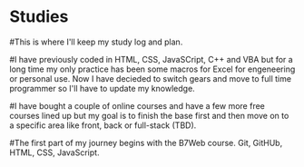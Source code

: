 # Studies
#This is where I'll keep my study log and plan.

#I have previously coded in HTML, CSS, JavaSCript, C++ and VBA but for a long time my only practice has been some macros for Excel for engeneering or personal use. Now I have decieded to switch gears and move to full time programmer so I'll have to update my knowledge.

#I have bought a couple of online courses and have a few more free courses lined up but my goal is to finish the base first and then move on to a specific area like front, back or full-stack (TBD).

#The first part of my journey begins with the B7Web course. Git, GitHUb, HTML, CSS, JavaScript.